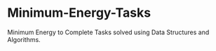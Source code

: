 # Minimum-Energy-Tasks
Minimum Energy to Complete Tasks solved using Data Structures and Algorithms.
